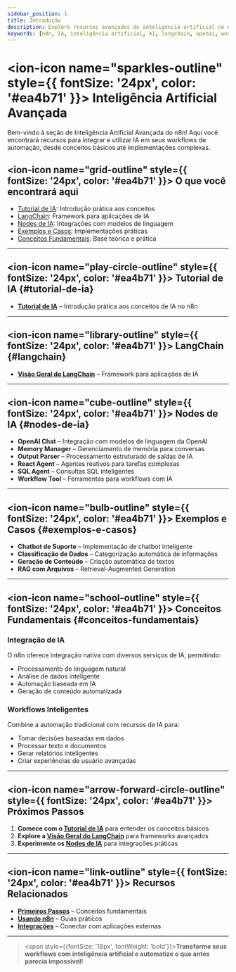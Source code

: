 ```yaml
---
sidebar_position: 1
title: Introdução
description: Explore recursos avançados de inteligência artificial no n8n
keywords: [n8n, IA, inteligência artificial, AI, langchain, openai, workflow]
---
```


# <ion-icon name="sparkles-outline" style={{ fontSize: '24px', color: '#ea4b71' }}></ion-icon> Inteligência Artificial Avançada

Bem-vindo à seção de Inteligência Artificial Avançada do n8n! Aqui você encontrará recursos para integrar e utilizar IA em seus workflows de automação, desde conceitos básicos até implementações complexas.

## <ion-icon name="grid-outline" style={{ fontSize: '24px', color: '#ea4b71' }}></ion-icon> O que você encontrará aqui

- [Tutorial de IA](#tutorial-de-ia): Introdução prática aos conceitos
- [LangChain](#langchain): Framework para aplicações de IA
- [Nodes de IA](#nodes-de-ia): Integrações com modelos de linguagem
- [Exemplos e Casos](#exemplos-e-casos): Implementações práticas
- [Conceitos Fundamentais](#conceitos-fundamentais): Base teórica e prática

---

## <ion-icon name="play-circle-outline" style={{ fontSize: '24px', color: '#ea4b71' }}></ion-icon> Tutorial de IA {#tutorial-de-ia}

- **[Tutorial de IA](./tutorial-ai)** – Introdução prática aos conceitos de IA no n8n

---

## <ion-icon name="library-outline" style={{ fontSize: '24px', color: '#ea4b71' }}></ion-icon> LangChain {#langchain}

- **[Visão Geral do LangChain](./langchain-overview)** – Framework para aplicações de IA

---

## <ion-icon name="cube-outline" style={{ fontSize: '24px', color: '#ea4b71' }}></ion-icon> Nodes de IA {#nodes-de-ia}

- **OpenAI Chat** – Integração com modelos de linguagem da OpenAI
- **Memory Manager** – Gerenciamento de memória para conversas
- **Output Parser** – Processamento estruturado de saídas de IA
- **React Agent** – Agentes reativos para tarefas complexas
- **SQL Agent** – Consultas SQL inteligentes
- **Workflow Tool** – Ferramentas para workflows com IA

---

## <ion-icon name="bulb-outline" style={{ fontSize: '24px', color: '#ea4b71' }}></ion-icon> Exemplos e Casos {#exemplos-e-casos}

- **Chatbot de Suporte** – Implementação de chatbot inteligente
- **Classificação de Dados** – Categorização automática de informações
- **Geração de Conteúdo** – Criação automática de textos
- **RAG com Arquivos** – Retrieval-Augmented Generation

---

## <ion-icon name="school-outline" style={{ fontSize: '24px', color: '#ea4b71' }}></ion-icon> Conceitos Fundamentais {#conceitos-fundamentais}

### Integração de IA

O n8n oferece integração nativa com diversos serviços de IA, permitindo:

- Processamento de linguagem natural
- Análise de dados inteligente
- Automação baseada em IA
- Geração de conteúdo automatizada

### Workflows Inteligentes

Combine a automação tradicional com recursos de IA para:

- Tomar decisões baseadas em dados
- Processar texto e documentos
- Gerar relatórios inteligentes
- Criar experiências de usuário avançadas

---

## <ion-icon name="arrow-forward-circle-outline" style={{ fontSize: '24px', color: '#ea4b71' }}></ion-icon> Próximos Passos

1. **Comece com o [Tutorial de IA](./tutorial-ai)** para entender os conceitos básicos
2. **Explore a [Visão Geral do LangChain](./langchain-overview)** para frameworks avançados
3. **Experimente os [Nodes de IA](./nodes-ia/)** para integrações práticas

---

## <ion-icon name="link-outline" style={{ fontSize: '24px', color: '#ea4b71' }}></ion-icon> Recursos Relacionados

- **[Primeiros Passos](../primeiros-passos/guia-instalacao)** – Conceitos fundamentais
- **[Usando n8n](../usando-n8n)** – Guias práticos
- **[Integrações](../integracoes)** – Conectar com aplicações externas

---

> <span style={{fontSize: '18px', fontWeight: 'bold'}}>**Transforme seus workflows com inteligência artificial e automatize o que antes parecia impossível!**</span>
